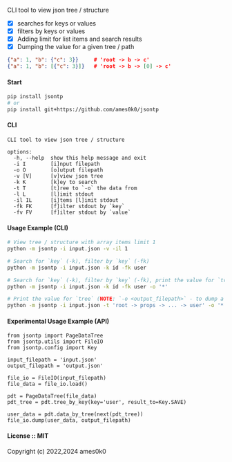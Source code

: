 CLI tool to view json tree / structure

- [x] searches for keys or values
- [x] filters by keys or values
- [x] Adding limit for list items and search results
- [x] Dumping the value for a given tree / path

```json
{"a": 1, "b": {"c": 3}}		# 'root -> b -> c'
{"a": 1, "b": [{"c": 3}]}	# 'root -> b -> [0] -> c'
```

#### Start
```bash
pip install jsontp
# or
pip install git+https://github.com/ames0k0/jsontp
```

#### CLI
```
CLI tool to view json tree / structure

options:
  -h, --help  show this help message and exit
  -i I        [i]nput filepath
  -o O        [o]utput filepath
  -v [V]      [v]view json tree
  -k K        [k]ey to search
  -t T        [t]ree to `-o` the data from
  -l L        [l]imit stdout
  -il IL      [i]tems [l]imit stdout
  -fk FK      [f]ilter stdout by `key`
  -fv FV      [f]ilter stdout by `value`
```

#### Usage Example (CLI)
```bash
# View tree / structure with array items limit 1
python -m jsontp -i input.json -v -il 1

# Search for `key` (-k), filter by `key` (-fk)
python -m jsontp -i input.json -k id -fk user

# Search for `key` (-k), filter by `key` (-fk), print the value for `tree`
python -m jsontp -i input.json -k id -fk user -o '*'

# Print the value for `tree` (NOTE: `-o <output_filepath>` - to dump a value)
python -m jsontp -i input.json -t 'root -> props -> ... -> user' -o '*'
```

#### Experimental Usage Example (API)
```python3
from jsontp import PageDataTree
from jsontp.utils import FileIO
from jsontp.config import Key

input_filepath = 'input.json'
output_filepath = 'output.json'

file_io = FileIO(input_filepath)
file_data = file_io.load()

pdt = PageDataTree(file_data)
pdt_tree = pdt.tree_by_key(key='user', result_to=Key.SAVE)

user_data = pdt.data_by_tree(next(pdt_tree))
file_io.dump(user_data, output_filepath)
```

#### License :: MIT
Copyright (c) 2022,2024 ames0k0
